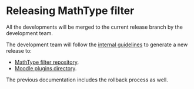 # Releasing MathType filter

All the developments will be merged to the current release branch by the development team.

The development team will follow the [internal guidelines](https://docs.google.com/document/d/1GDEIhyIuCLyV_YiOFJ7VaGfJdK_eSJx6H7KFTwzg078) to generate a new release to:
* [MathType filter repository](https://github.com/wiris/moodle-filter_wiris/releases).
* [Moodle plugins directory](https://moodle.org/plugins/).

The previous documentation includes the rollback process as well.